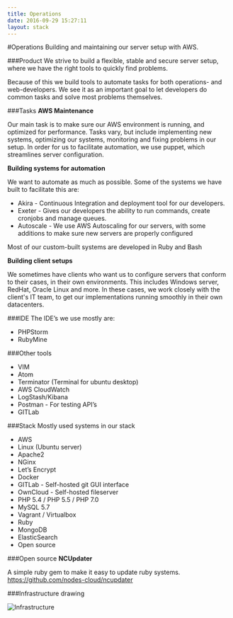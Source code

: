```yaml
---
title: Operations
date: 2016-09-29 15:27:11
layout: stack
---
```

#Operations
Building and maintaining our server setup with AWS.

###Product
We strive to build a flexible, stable and secure server setup, where we have the right tools to quickly find problems.

Because of this we build tools to automate tasks for both operations- and web-developers. We see it as an important goal to let developers do common tasks and solve most problems themselves.

###Tasks
**AWS Maintenance**

Our main task is to make sure our AWS environment is running, and optimized for performance. Tasks vary, but include implementing new systems, optimizing our systems, monitoring and fixing problems in our setup. In order for us to facilitate automation, we use puppet, which streamlines server configuration.

**Building systems for automation**

We want to automate as much as possible. Some of the systems we have built to facilitate this are:

- Akira - Continuous Integration and deployment tool for our developers.
- Exeter - Gives our developers the ability to run commands, create cronjobs and manage queues.
- Autoscale - We use AWS Autoscaling for our servers, with some additions to make sure new servers are properly configured

Most of our custom-built systems are developed in Ruby and Bash

**Building client setups**

We sometimes have clients who want us to configure servers that conform to their cases, in their own environments. This includes Windows server, RedHat, Oracle Linux and more.
In these cases, we work closely with the client's IT team, to get our implementations running smoothly in their own datacenters.

###IDE
The IDE’s we use mostly are:
- PHPStorm
- RubyMine

###Other tools
- VIM
- Atom
- Terminator (Terminal for ubuntu desktop)
- AWS CloudWatch
- LogStash/Kibana
- Postman - For testing API’s
- GITLab

###Stack
Mostly used systems in our stack

- AWS
- Linux (Ubuntu server)
- Apache2
- NGinx
- Let’s Encrypt
- Docker
- GITLab - Self-hosted git GUI interface
- OwnCloud - Self-hosted fileserver
- PHP 5.4 / PHP 5.5 / PHP 7.0
- MySQL 5.7
- Vagrant / Virtualbox
- Ruby
- MongoDB
- ElasticSearch
- Open source

###Open source
**NCUpdater**

A simple ruby gem to make it easy to update ruby systems.
https://github.com/nodes-cloud/ncupdater

###Infrastructure drawing

![Infrastructure](https://d1gwekl0pol55k.cloudfront.net/image/baas/translate_values/pub-nodes-cloud-v0-6_pZn4iLV5KK.png)
